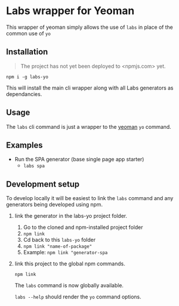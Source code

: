 # Labs wrapper for Yeoman

This wrapper of yeoman simply allows the use of `labs` in place of the common
use of `yo`

## Installation

> The project has not yet been deployed to <npmjs.com> yet.

`npm i -g labs-yo`

This will install the main cli wrapper along with all Labs generators as
dependancies.

## Usage

The `labs` cli command is just a wrapper to the [yeoman](https://yeoman.io/learning/index.html)
`yo` command.

## Examples

- Run the SPA generator (base single page app starter)
  - `labs spa`

## Development setup

To develop locally it will be easiest to link the `labs` command and any generators being developed using npm.

1. link the generator in the labs-yo project folder.
    
    1. Go to the cloned and npm-installed project folder
    2. `npm link`
    3. Cd back to this `labs-yo` folder
    4. `npm link "name-of-package"`
    5. Example: `npm link "generator-spa`

2. link this project to the global npm commands.

    `npm link`

    The `labs` command is now globally available.

    `labs --help` should render the `yo` command options.